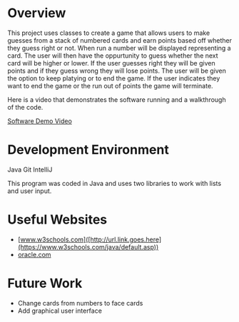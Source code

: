 # Overview

This project uses classes to create a game that allows users to make guesses from a stack of numbered cards and earn points based off whether they guess right or not. When run a number will be displayed representing a card. The user will then have the oppurtunity to guess whether the next card will be higher or lower. If the user guesses right they will be given points and if they guess wrong they will lose points. The user will be given the option to keep platying or to end the game. If the user indicates they want to end the game or the run out of points the game will terminate. 

Here is a video that demonstrates the software running and a walkthrough of the code. 

[Software Demo Video](https://www.youtube.com/watch?v=oP2Vmj8K50M)

# Development Environment

Java
Git
IntelliJ

This program was coded in Java and uses two libraries to work with lists and user input. 

# Useful Websites

- [www.w3schools.com]([http://url.link.goes.here](https://www.w3schools.com/java/default.asp))
- [oracle.com]([http://url.link.goes.here](https://docs.oracle.com/en/java/javase/index.html))

# Future Work

- Change cards from numbers to face cards
- Add graphical user interface

